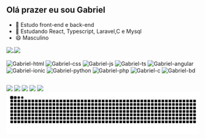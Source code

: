 ## Olá prazer eu sou Gabriel 

- 🔭 Estudo front-end e back-end
- 🌱 Estudando React, Typescript, Laravel,C e Mysql 
- 😄 Masculino

<a href="https://github.com/GabrielGCSOARES">
  <img height=180em align="center" src="https://github-readme-stats.vercel.app/api?username=GabrielGCSOARES&show_icons=true&theme=midnight-purple&include_all_commits=true&count_private=true" />
</a>
<a href="https://github.com/GabrielGCSOARES/">
  <img height=180em align="center" src="https://github-readme-stats.vercel.app/api/top-langs?username=GabrielGCSOARES&layout=compact&langs_count=8&card_width=320&theme=midnight-purple" />
</a>

<div style="display: inline_block"><br>
         
  <img align="center" alt="Gabriel-html" height="30" width="40" src="https://cdn.jsdelivr.net/gh/devicons/devicon@latest/icons/html5/html5-original.svg">
  <img align="center" alt="Gabriel-css" height="30" width="40" src="https://cdn.jsdelivr.net/gh/devicons/devicon@latest/icons/css3/css3-original.svg">
  <img align="center" alt="Gabriel-js" height="30" width="40" src="https://cdn.jsdelivr.net/gh/devicons/devicon@latest/icons/javascript/javascript-original.svg">
  <img align="center" alt="Gabriel-ts" height="30" width="40" src="https://cdn.jsdelivr.net/gh/devicons/devicon@latest/icons/typescript/typescript-original.svg">
  <img align="center" alt="Gabriel-angular" height="30" width="40" src="https://cdn.jsdelivr.net/gh/devicons/devicon@latest/icons/angularjs/angularjs-original.svg">
  <img align="center" alt="Gabriel-ionic" height="30" width="40" src="https://cdn.jsdelivr.net/gh/devicons/devicon@latest/icons/ionic/ionic-original.svg">
  <img align="center" alt="Gabriel-python" height="30" width="40" src="https://cdn.jsdelivr.net/gh/devicons/devicon@latest/icons/python/python-original.svg">
  <img align="center" alt="Gabriel-php" height="30" width="40" src="https://cdn.jsdelivr.net/gh/devicons/devicon@latest/icons/php/php-original.svg">
  <img align="center" alt="Gabriel-c" height="30" width="40" src="https://cdn.jsdelivr.net/gh/devicons/devicon@latest/icons/c/c-original.svg">
  <img align="center" alt="Gabriel-bd" height="30" width="40" src="https://cdn.jsdelivr.net/gh/devicons/devicon@latest/icons/azuresqldatabase/azuresqldatabase-original.svg">
  <img align="right"   >
</div>

##
<div>
  <a href="https://www.instagram.com/gabriel_garciads2007/"  target="_blank"><img src="https://img.shields.io/badge/Instagram-E4405F?style=for-the-badge&logo=instagram&logoColor=white" target="_blank"></a>
  <a href="https://www.linkedin.com/in/gabriel-garcia-084ab0273/"  target="_blank"><img src="https://img.shields.io/badge/LinkedIn-0077B5?style=for-the-badge&logo=linkedin&logoColor=white" target="_blank"></a>
  <a href=""  target="_blank"><img src="https://img.shields.io/badge/Discord-7289DA?style=for-the-badge&logo=discord&logoColor=white" target="_blank"></a>
  <a href="https://wa.me/5514996138463"  target="_blank"><img src="https://img.shields.io/badge/WhatsApp-25D366?style=for-the-badge&logo=whatsapp&logoColor=white" target="_blank"></a>
  <a href="mailto:gs519613@gmail.com"  target="_blank"><img src="https://img.shields.io/badge/Gmail-D14836?style=for-the-badge&logo=gmail&logoColor=white" target="_blank"></a>
</div>

<picture align="center">
  <source media="(prefers-color-scheme: dark)" srcset="https://raw.githubusercontent.com/GabrielGCSOARES/GabrielGCSOARES/output/github-contribution-grid-snake-dark.svg">
  <source media="(prefers-color-scheme: light)" srcset="https://raw.githubusercontent.com/GabrielGCSOARES/GabrielGCSOARES/output/github-contribution-grid-snake-dark.svg">
  <img align="center" alt="github contribution grid snake animation" src="https://raw.githubusercontent.com/GabrielGCSOARES/GabrielGCSOARES/output/github-contribution-grid-snake.svg">
</picture>
